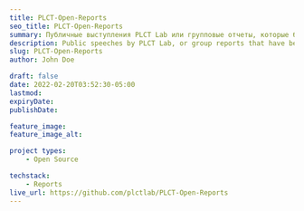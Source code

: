 ```yaml
---
title: PLCT-Open-Reports
seo_title: PLCT-Open-Reports
summary: Публичные выступления PLCT Lab или групповые отчеты, которые было решено обнародовать.
description: Public speeches by PLCT Lab, or group reports that have been decided to be made public
slug: PLCT-Open-Reports
author: John Doe

draft: false
date: 2022-02-20T03:52:30-05:00
lastmod: 
expiryDate: 
publishDate: 

feature_image: 
feature_image_alt: 

project types: 
    - Open Source

techstack:
    - Reports
live_url: https://github.com/plctlab/PLCT-Open-Reports
---
```

